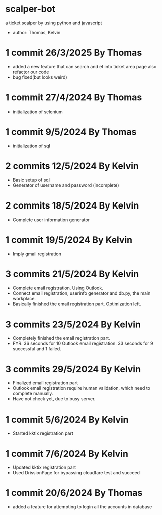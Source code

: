 # scalper-bot
a ticket scalper by using python and javascript
- author: Thomas, Kelvin

# 1 commit 26/3/2025 By Thomas 
* added a new feature that can search and et into ticket area page also refactor our code
* bug fixed(but looks weird)

# 1 commit 27/4/2024 By Thomas
* initialization of selenium

# 1 commit 9/5/2024 By Thomas
* initialization of sql

# 2 commits 12/5/2024 By Kelvin
* Basic setup of sql
* Generator of username and password (incomplete)

# 2 commits 18/5/2024 By Kelvin
* Complete user information generator

# 1 commit 19/5/2024 By Kelvin
* Imply gmail registration

# 3 commits 21/5/2024 By Kelvin
* Complete email registration. Using Outlook.
* Connect email registration, userinfo generator and db.py, the main workplace.
* Basically finished the email registration part. Optimization left.

# 3 commits 23/5/2024 By Kelvin
* Completely finished the email registration part.
* FYR. 36 seconds for 10 Outlook email registration. 33 seconds for 9 successful and 1 failed.

# 3 commits 29/5/2024 By Kelvin
* Finalized email registration part
* Outlook email registration require human validation, which need to complete manually.
* Have not check yet, due to busy server.

# 1 commit 5/6/2024 By Kelvin
* Started kktix registration part

# 1 commit 7/6/2024 By Kelvin
* Updated kktix registration part
* Used DrissionPage for bypassing cloudfare test and succeed

# 1 commit 20/6/2024 By Thomas
* added a feature for attempting to login all the accounts in database